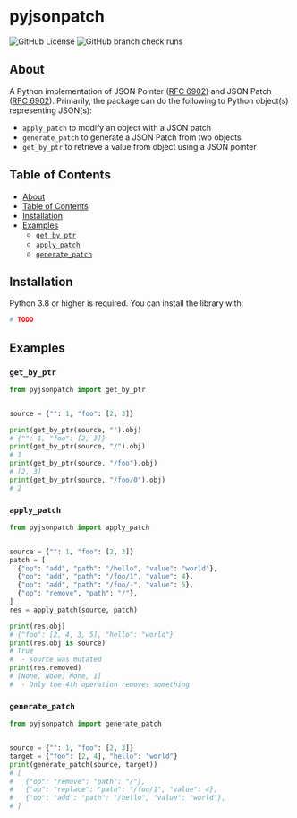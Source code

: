 # pyjsonpatch

![GitHub License](https://img.shields.io/github/license/wusteven815/pyjsonpatch)
![GitHub branch check runs](https://img.shields.io/github/check-runs/wusteven815/pyjsonpatch/main)


## About

A Python implementation of JSON Pointer ([RFC 6902](https://datatracker.ietf.org/doc/html/rfc6901)) and JSON Patch ([RFC 6902](https://datatracker.ietf.org/doc/html/rfc6902)). Primarily, the package can do the following to Python object(s) representing JSON(s):
- `apply_patch` to modify an object with a JSON patch
- `generate_patch` to generate a JSON Patch from two objects
- `get_by_ptr` to retrieve a value from object using a JSON pointer

## Table of Contents

- [About](#about)
- [Table of Contents](#table-of-contents)
- [Installation](#installation)
- [Examples](#examples)
  - [`get_by_ptr`](#get_by_ptr)
  - [`apply_patch`](#apply_patch)
  - [`generate_patch`](#generate_patch)


## Installation

Python 3.8 or higher is required. You can install the library with:
```sh
# TODO
```

## Examples

### `get_by_ptr`

```python
from pyjsonpatch import get_by_ptr


source = {"": 1, "foo": [2, 3]}

print(get_by_ptr(source, "").obj)
# {"": 1, "foo": [2, 3]}
print(get_by_ptr(source, "/").obj)
# 1
print(get_by_ptr(source, "/foo").obj)
# [2, 3]
print(get_by_ptr(source, "/foo/0").obj)
# 2
```

### `apply_patch`

```python
from pyjsonpatch import apply_patch


source = {"": 1, "foo": [2, 3]}
patch = [
  {"op": "add", "path": "/hello", "value": "world"},
  {"op": "add", "path": "/foo/1", "value": 4},
  {"op": "add", "path": "/foo/-", "value": 5},
  {"op": "remove", "path": "/"},
]
res = apply_patch(source, patch)

print(res.obj)
# {"foo": [2, 4, 3, 5], "hello": "world"}
print(res.obj is source)
# True
#  - source was mutated
print(res.removed)
# [None, None, None, 1]
#  - Only the 4th operation removes something
```

### `generate_patch`

```python
from pyjsonpatch import generate_patch


source = {"": 1, "foo": [2, 3]}
target = {"foo": [2, 4], "hello": "world"}
print(generate_patch(source, target))
# [
#   {"op": "remove": "path": "/"},
#   {"op": "replace": "path": "/foo/1", "value": 4},
#   {"op": "add": "path": "/hello", "value": "world"},
# ]
```
